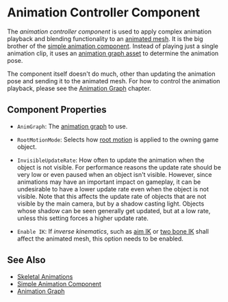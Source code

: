 # Animation Controller Component

The *animation controller component* is used to apply complex animation playback and blending functionality to an [animated mesh](../animated-mesh-component.md). It is the big brother of the [simple animation component](../simple-animation-component.md). Instead of playing just a single animation clip, it uses an [animation graph asset](animation-graph-asset.md) to determine the animation pose.

The component itself doesn't do much, other than updating the animation pose and sending it to the animated mesh. For how to control the animation playback, please see the [Animation Graph](animation-graph-overview.md) chapter.

## Component Properties

* `AnimGraph`: The [animation graph](animation-graph-asset.md) to use.

* `RootMotionMode`: Selects how [root motion](../root-motion.md) is applied to the owning game object.

* `InvisibleUpdateRate`: How often to update the animation when the object is not visible. For performance reasons the update rate should be very low or even paused when an object isn't visible. However, since animations may have an important impact on gameplay, it can be undesirable to have a lower update rate even when the object is not visible. Note that this affects the update rate of objects that are not visible by the main camera, but by a shadow casting light. Objects whose shadow can be seen generally get updated, but at a low rate, unless this setting forces a higher update rate.

* `Enable IK`: If *inverse kinematics*, such as [aim IK](../ik/aim-ik-component.md) or [two bone IK](../ik/two-bone-ik-component.md) shall affect the animated mesh, this option needs to be enabled.

## See Also

* [Skeletal Animations](../skeletal-animation-overview.md)
* [Simple Animation Component](../simple-animation-component.md)
* [Animation Graph](animation-graph-overview.md)
